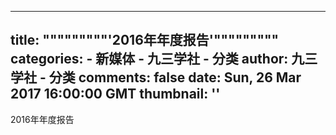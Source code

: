
---
title: """""""""'2016年年度报告'"""""""""
categories: 
    - 新媒体
    - 九三学社 - 分类
author: 九三学社 - 分类
comments: false
date: Sun, 26 Mar 2017 16:00:00 GMT
thumbnail: ''
---

<div>   
2016年年度报告  
</div>
            